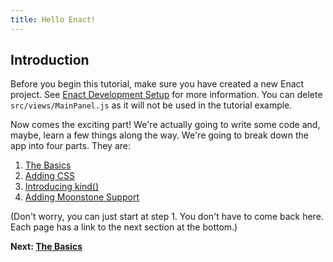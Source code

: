 ```yaml
---
title: Hello Enact!
---
```

## Introduction
Before you begin this tutorial, make sure you have created a new Enact project.  See [Enact Development Setup](../setup/) for more information.  You can delete `src/views/MainPanel.js` as it will not be used in the tutorial example.

Now comes the exciting part!  We're actually going to write some code and, maybe, learn a few things along the way.  We're going to break down the app into four parts.  They are:

1. [The Basics](basics/)
2. [Adding CSS](adding-css/)
2. [Introducing kind()](kind/)
3. [Adding Moonstone Support](adding-moonstone-support/)

(Don't worry, you can just start at step 1.  You don't have to come back here.  Each page has a link to the next section at the bottom.)

**Next: [The Basics](basics/)**

